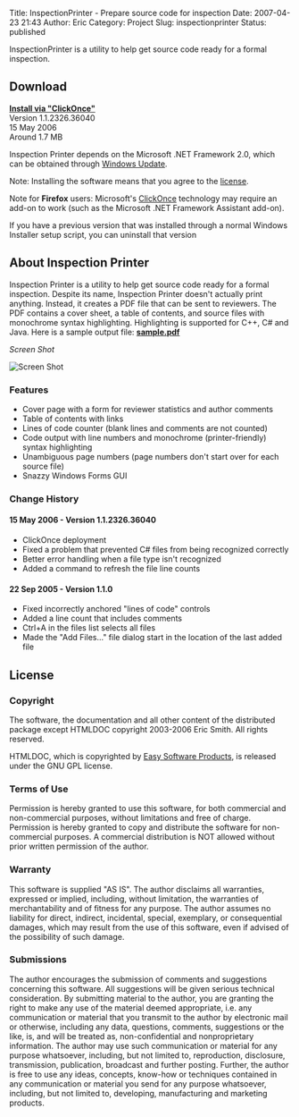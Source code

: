Title: InspectionPrinter - Prepare source code for inspection
Date: 2007-04-23 21:43
Author: Eric
Category: Project
Slug: inspectionprinter
Status: published

InspectionPrinter is a utility to help get source code ready for a
formal inspection.

Download
--------

**[Install via
"ClickOnce"]({static}/downloads/inspection-printer/InspectionPrinter.application)**  
Version 1.1.2326.36040  
15 May 2006  
Around 1.7 MB

Inspection Printer depends on the Microsoft .NET Framework 2.0, which
can be obtained through [Windows
Update](http://windowsupdate.microsoft.com "Windows Update").

Note: Installing the software means that you agree to the
[license](#license).

Note for **Firefox** users: Microsoft's
[ClickOnce](http://msdn.microsoft.com/clickonce "ClickOnce") technology may
require an add-on to work (such as the Microsoft .NET Framework Assistant
add-on).

If you have a previous version that was installed through a normal
Windows Installer setup script, you can uninstall that version

About Inspection Printer
------------------------

Inspection Printer is a utility to help get source code ready for a
formal inspection. Despite its name, Inspection Printer doesn't actually
print anything. Instead, it creates a PDF file that can be sent to
reviewers. The PDF contains a cover sheet, a table of contents, and
source files with monochrome syntax highlighting. Highlighting is
supported for C++, C\# and Java. Here is a sample output file:
**[sample.pdf]({static}/downloads/inspection-printer/sample.pdf "Sample Output")**

_Screen Shot_

![Screen Shot]({static}/downloads/inspection-printer/screen-shot.gif "InspectionPrinter Screen Shot")

### Features

-   Cover page with a form for reviewer statistics and author comments
-   Table of contents with links
-   Lines of code counter (blank lines and comments are not counted)
-   Code output with line numbers and monochrome (printer-friendly)
    syntax highlighting
-   Unambiguous page numbers (page numbers don't start over for each
    source file)
-   Snazzy Windows Forms GUI

### Change History

#### 15 May 2006 - Version 1.1.2326.36040

-   ClickOnce deployment
-   Fixed a problem that prevented C\# files from being recognized
    correctly
-   Better error handling when a file type isn't recognized
-   Added a command to refresh the file line counts

#### 22 Sep 2005 - Version 1.1.0

-   Fixed incorrectly anchored "lines of code" controls
-   Added a line count that includes comments
-   Ctrl+A in the files list selects all files
-   Made the "Add Files..." file dialog start in the location of the
    last added file

License
-------

### Copyright

The software, the documentation and all other content of the distributed
package except HTMLDOC copyright 2003-2006 Eric Smith. All rights
reserved.

HTMLDOC, which is copyrighted by [Easy Software
Products](http://www.easysw.com/), is released under the GNU GPL
license.

### Terms of Use

Permission is hereby granted to use this software, for both commercial
and non-commercial purposes, without limitations and free of charge.
Permission is hereby granted to copy and distribute the software for
non-commercial purposes. A commercial distribution is NOT allowed
without prior written permission of the author.

### Warranty

This software is supplied "AS IS". The author disclaims all warranties,
expressed or implied, including, without limitation, the warranties of
merchantability and of fitness for any purpose. The author assumes no
liability for direct, indirect, incidental, special, exemplary, or
consequential damages, which may result from the use of this software,
even if advised of the possibility of such damage.

### Submissions

The author encourages the submission of comments and suggestions
concerning this software. All suggestions will be given serious
technical consideration. By submitting material to the author, you are
granting the right to make any use of the material deemed appropriate,
i.e. any communication or material that you transmit to the author by
electronic mail or otherwise, including any data, questions, comments,
suggestions or the like, is, and will be treated as, non-confidential
and nonproprietary information. The author may use such communication or
material for any purpose whatsoever, including, but not limited to,
reproduction, disclosure, transmission, publication, broadcast and
further posting. Further, the author is free to use any ideas, concepts,
know-how or techniques contained in any communication or material you
send for any purpose whatsoever, including, but not limited to,
developing, manufacturing and marketing products.
